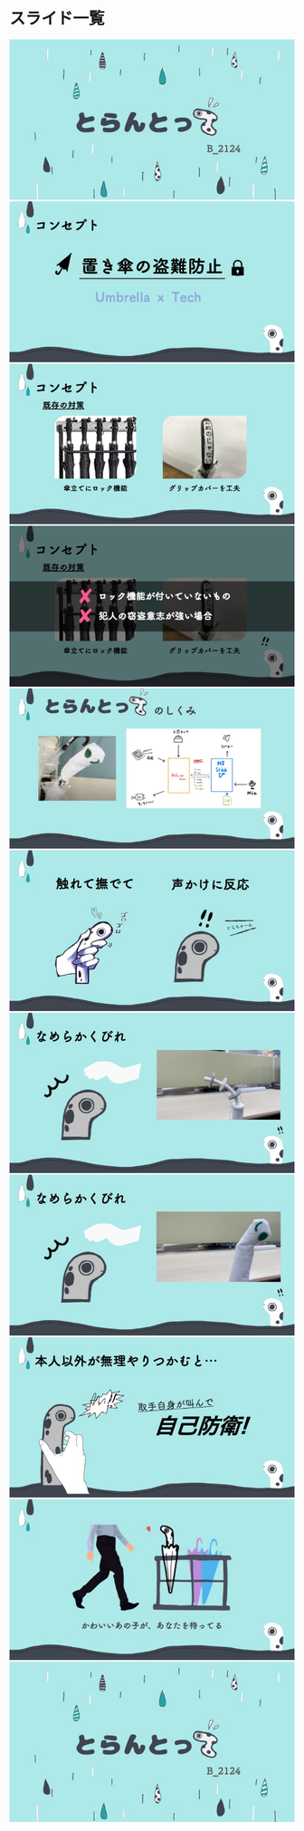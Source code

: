 # スライド一覧
![](Slide1.jpeg)
![](Slide2.jpeg)
![](Slide3.jpeg)
![](Slide4.jpeg)
![](Slide5.jpeg)
![](Slide6.jpeg)
![](Slide7.jpeg)
![](Slide8.jpeg)
![](Slide9.jpeg)
![](Slide10.jpeg)
![](Slide11.jpeg)